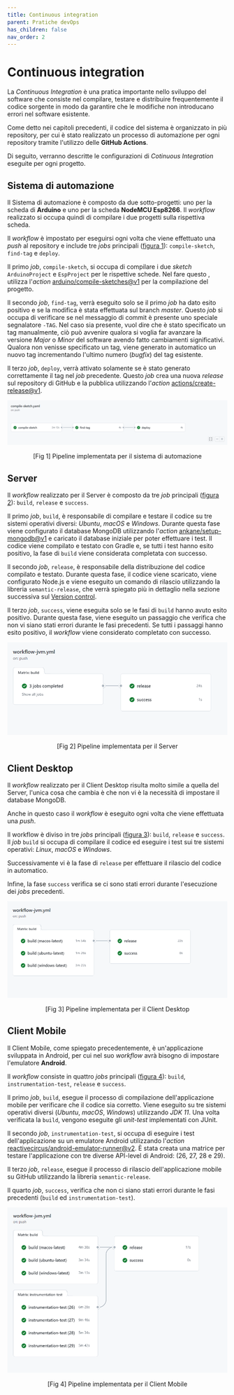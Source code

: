 ```yaml
---
title: Continuous integration
parent: Pratiche devOps
has_children: false
nav_order: 2
---
```

# Continuous integration

La *Continuous Integration* è una pratica importante nello sviluppo del software che consiste nel compilare, testare e distribuire frequentemente il codice sorgente in modo da garantire che le modifiche non introducano errori nel software esistente.

Come detto nei capitoli precedenti, il codice del sistema è organizzato in più repository, per cui è stato realizzato un processo di automazione per ogni repository tramite l'utilizzo delle **GitHub Actions**. 

Di seguito, verranno descritte le configurazioni di *Cotinuous Integration* eseguite per ogni progetto.

## Sistema di automazione

Il Sistema di automazione è composto da due sotto-progetti: uno per la scheda di **Arduino** e uno per la scheda **NodeMCU Esp8266**. Il *workflow* realizzato si occupa quindi di compilare i due progetti sulla rispettiva scheda. 

Il *workflow* è impostato per eseguirsi ogni volta che viene effettuato una *push* al repository e include tre *jobs* principali (<a href="#fig1">figura 1</a>): `compile-sketch`, `find-tag` e `deploy`.

Il primo *job*, `compile-sketch`, si occupa di compilare i due *sketch* `ArduinoProject` e `EspProject` per le rispettive schede. Nel fare questo , utilizza l'*action* [arduino/compile-sketches@v1](https://github.com/arduino/compile-sketches#readme) per la compilazione del progetto.

Il secondo *job*, `find-tag`, verrà eseguito solo se il primo *job* ha dato esito positivo e se la modifica è stata effettuata sul branch *master*. Questo *job* si occupa di verificare se nel messaggio di commit è presente uno speciale segnalatore `-TAG`. Nel caso sia presente, vuol dire che è stato specificato un tag manualmente, ciò può avvenire qualora si voglia far avanzare la versione *Major* o *Minor* del software avendo fatto cambiamenti significativi. Qualora non venisse specificato un tag, viene generato in automatico un nuovo tag incrementando l'ultimo numero (*bugfix*) del tag esistente.

Il terzo *job*, `deploy`, verrà attivato solamente se è stato generato correttamente il tag nel *job* precedente. Questo *job* crea una nuova *release* sul repository di GitHub e la pubblica utilizzando l'*action* [actions/create-release@v1](https://github.com/actions/create-release).

<div align="center">
<img src="img/pipeline_automation.png" alt="pipeline automation system" id="fig1">
 <p align="center">[Fig 1] Pipeline implementata per il sistema di automazione</p>
</div>

## Server

Il *workflow* realizzato per il Server è composto da tre *job* principali (<a href="#fig2">figura 2</a>): `build`, `release` e `success`.

Il primo *job*, `build`, è responsabile di compilare e testare il codice su tre sistemi operativi diversi: *Ubuntu*, *macOS* e *Windows*. Durante questa fase viene configurato il database MongoDB utilizzando l'*action* [ankane/setup-mongodb@v1](https://github.com/ankane/setup-mongodb) e caricato il database iniziale per poter effettuare i test. Il codice viene compilato e testato con Gradle e, se tutti i test hanno esito positivo, la fase di `build` viene considerata completata con successo. 

Il secondo *job*, `release`, è responsabile della distribuzione del codice compilato e testato. Durante questa fase, il codice viene scaricato, viene configurato Node.js e viene eseguito un comando di rilascio utilizzando la libreria `semantic-release`, che verrà spiegato più in dettaglio nella sezione successiva sul [Version control](/Report/docs/devOps/versionControl.html).

Il terzo *job*, `success`, viene eseguita solo se le fasi di `build` hanno avuto esito positivo. Durante questa fase, viene eseguito un passaggio che verifica che non vi siano stati errori durante le fasi precedenti. Se tutti i passaggi hanno esito positivo, il *workflow* viene considerato completato con successo.

<div align="center">
<img src="img/pipeline_server.png" alt="pipeline server" id="fig2">
 <p align="center">[Fig 2] Pipeline implementata per il Server</p>
</div>

## Client Desktop

Il *workflow* realizzato per il Client Desktop risulta molto simile a quella del Server, l'unica cosa che cambia è che non vi è la necessità di impostare il database MongoDB.

Anche in questo caso il *workflow* è eseguito ogni volta che viene effettuata una *push*.

Il workflow è diviso in tre *jobs* principali (<a href="#fig3">figura 3</a>): `build`, `release` e `success`. Il *job* `build` si occupa di compilare il codice ed eseguire i test sui tre sistemi operativi: *Linux*, *macOS* e *Windows*.

Successivamente vi è la fase di `release` per effettuare il rilascio del codice in automatico.

Infine, la fase `success` verifica se ci sono stati errori durante l'esecuzione dei *jobs* precedenti.


<div align="center">
<img src="img/pipeline_desktop.png" alt="pipeline desktop" id="fig3">
 <p align="center">[Fig 3] Pipeline implementata per il Client Desktop</p>
</div>

## Client Mobile

Il Client Mobile, come spiegato precedentemente, è un'applicazione sviluppata in Android, per cui nel suo *workflow* avrà bisogno di impostare l'emulatore **Android**.

Il *workflow* consiste in quattro *jobs* principali (<a href="#fig4">figura 4</a>): `build`, `instrumentation-test`, `release` e `success`.

Il primo *job*, `build`, esegue il processo di compilazione dell'applicazione mobile per verificare che il codice sia corretto. Viene eseguito su tre sistemi operativi diversi (*Ubuntu*, *macOS*, *Windows*) utilizzando *JDK 11*. Una volta verificata la `build`, vengono eseguite gli *unit-test* implementati con JUnit. 

Il secondo *job*, `instrumentation-test`, si occupa di eseguire i test dell'applicazione su un emulatore Android utilizzando l'*action* [reactivecircus/android-emulator-runner@v2](https://github.com/ReactiveCircus/android-emulator-runner). È stata creata una matrice per testare l'applicazione con tre diverse API-level di Android: (26, 27, 28 e 29).

Il terzo *job*, `release`, esegue il processo di rilascio dell'applicazione mobile su GitHub utilizzando la libreria `semantic-release`.

Il quarto *job*, `success`, verifica che non ci siano stati errori durante le fasi precedenti (`build` ed `instrumentation-test`).

<div align="center">
<img src="img/pipeline_mobile.png" alt="pipeline mobile" id="fig4">
 <p align="center">[Fig 4] Pipeline implementata per il Client Mobile</p>
</div>
